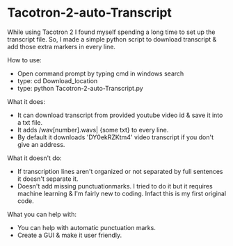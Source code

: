 # Tacotron-2-auto-Transcript
While using Tacotron 2 I found myself spending a long time to set up the transcript file. So, I made a simple python script to download transcript &amp; add those extra markers in every line. 

How to use:
- Open command prompt by typing cmd in windows search
- type: cd Download_location
- type: python Tacotron-2-auto-Transcript.py

What it does:
- It can download transcript from provided youtube video id & save it into a txt file.
- It adds /wav[number].wavs| {some txt} to every line.
- By default it downloads 'DY0ekRZKtm4' video transcript if you don't give an address. 

What it doesn't do:
- If transcription lines aren't organized or not separated by full sentences it doesn't separate it. 
- Doesn't add missing punctuationmarks.
  I tried to do it but it requires machine learning & I'm fairly new to coding.
  Infact this is my first original code. 
  
 What you can help with:
 - You can help with automatic punctuation marks.
 - Create a GUI & make it user friendly.
